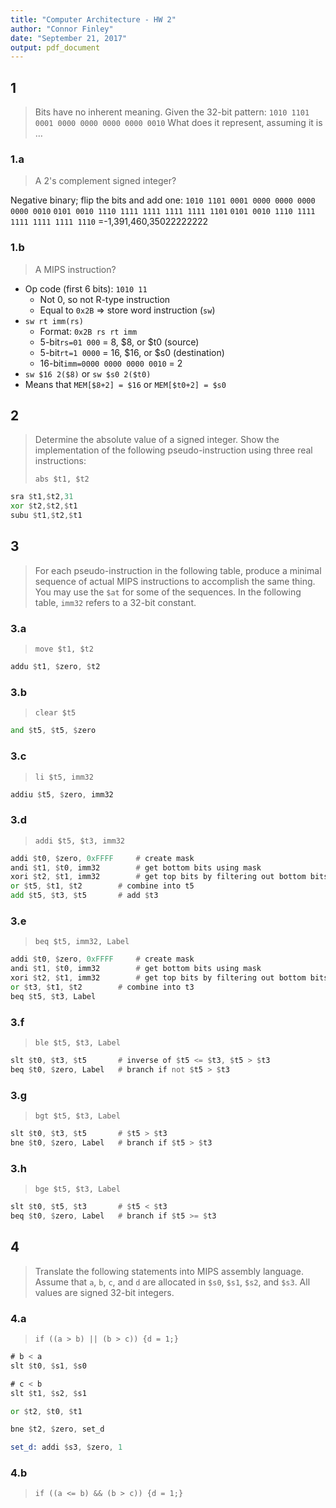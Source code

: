 ```yaml
---
title: "Computer Architecture - HW 2"
author: "Connor Finley"
date: "September 21, 2017"
output: pdf_document
---
```


## 1

> Bits have no inherent meaning. Given the 32-bit pattern:
> `1010 1101 0001 0000 0000 0000 0000 0010`
> What does it represent, assuming it is …

### 1.a

> A 2's complement signed integer?

Negative binary; flip the bits and add one:
`1010 1101 0001 0000 0000 0000 0000 0010`
`0101 0010 1110 1111 1111 1111 1111 1101`
`0101 0010 1110 1111 1111 1111 1111 1110`
=-1,391,460,35022222222

### 1.b

> A MIPS instruction?

- Op code (first 6 bits): `1010 11`
  - Not 0, so not R-type instruction
  - Equal to `0x2B` => store word instruction (`sw`)
- `sw rt imm(rs)`
  - Format: `0x2B rs rt imm`
  - 5-bit`rs=01 000` = 8, $8, or $t0 (source)
  - 5-bit`rt=1 0000` = 16, $16, or $s0 (destination)
  - 16-bit`imm=0000 0000 0000 0010`  = 2
- `sw $16 2($8)` or `sw $s0 2($t0)`
- Means that `MEM[$8+2] = $16` or `MEM[$t0+2] = $s0`

## 2

> Determine the absolute value of a signed integer. Show the implementation of the following pseudo-instruction using three real instructions:
>
> `abs $t1, $t2`

```asm
sra $t1,$t2,31
xor $t2,$t2,$t1
subu $t1,$t2,$t1
```

## 3

> For each pseudo-instruction in the following table, produce a minimal sequence of actual MIPS instructions to accomplish the same thing. You may use the `$at` for some of the sequences. In the following table, `imm32` refers to a 32-bit constant.

### 3.a

> `move $t1, $t2`

```asm
addu $t1, $zero, $t2
```

### 3.b

> `clear $t5`

```asm
and $t5, $t5, $zero
```

### 3.c

> `li $t5, imm32`

```asm
addiu $t5, $zero, imm32
```

### 3.d

> `addi $t5, $t3, imm32`

```asm
addi $t0, $zero, 0xFFFF		# create mask
andi $t1, $t0, imm32		# get bottom bits using mask
xori $t2, $t1, imm32		# get top bits by filtering out bottom bits
or $t5, $t1, $t2		# combine into t5
add $t5, $t3, $t5		# add $t3
```

### 3.e

> `beq $t5, imm32, Label`

```asm
addi $t0, $zero, 0xFFFF		# create mask
andi $t1, $t0, imm32		# get bottom bits using mask
xori $t2, $t1, imm32		# get top bits by filtering out bottom bits
or $t3, $t1, $t2		# combine into t3
beq $t5, $t3, Label
```

### 3.f

> `ble $t5, $t3, Label`

```asm
slt $t0, $t3, $t5		# inverse of $t5 <= $t3, $t5 > $t3
beq $t0, $zero, Label	# branch if not $t5 > $t3
```

### 3.g

> `bgt $t5, $t3, Label`

```asm
slt $t0, $t3, $t5		# $t5 > $t3
bne $t0, $zero, Label	# branch if $t5 > $t3
```

### 3.h

> `bge $t5, $t3, Label`

```asm
slt $t0, $t5, $t3		# $t5 < $t3
beq $t0, $zero, Label	# branch if $t5 >= $t3
```

## 4

> Translate the following statements into MIPS assembly language. Assume that `a`, `b`, `c`, and `d` are allocated in `$s0`, `$s1`, `$s2`, and `$s3`. All values are signed 32-bit integers.

### 4.a

> `if ((a > b) || (b > c)) {d = 1;}`

```asm
# b < a
slt $t0, $s1, $s0

# c < b
slt $t1, $s2, $s1

or $t2, $t0, $t1

bne $t2, $zero, set_d

set_d: addi $s3, $zero, 1
```

### 4.b

> `if ((a <= b) && (b > c)) {d = 1;}`
